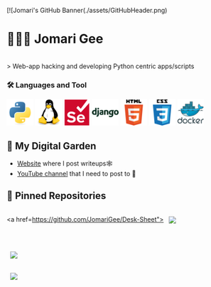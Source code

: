 [![Jomari's GitHub Banner(./assets/GitHubHeader.png)
# 👨🏿‍💻 Jomari Gee
<br>
> Web-app hacking and developing Python centric apps/scripts


### 🛠️ Languages and Tool
<img src="https://github.com/devicons/devicon/blob/master/icons/python/python-original.svg" height="60" width="60"> <img src="https://github.com/devicons/devicon/blob/master/icons/linux/linux-original.svg" height="60" width="60"> <img src="https://github.com/devicons/devicon/blob/master/icons/selenium/selenium-original.svg" height="60" width="60"> <img src="https://github.com/devicons/devicon/blob/master/icons/django/django-plain-wordmark.svg" height="60" width="60"> <img src="https://github.com/devicons/devicon/blob/master/icons/html5/html5-original-wordmark.svg" height="60" width="60"> <img src="https://github.com/devicons/devicon/blob/master/icons/css3/css3-original-wordmark.svg" height="60" width="60"> <img src="https://github.com/devicons/devicon/blob/master/icons/docker/docker-original-wordmark.svg" height="60" width="60">


## 🥦 My Digital Garden 

- <a href="https://jomarigee.github.io/">Website</a> where I post writeups🕸️
- <a href="https://www.youtube.com/c/JomariGee/videos">YouTube channel</a> that I need to post to 🎥
## 📌 Pinned Repositories


<a href=https://github.com/JomariGee/Desk-Sheet">
  <img align="center" style="margin:1rem 0.5rem" src="https://github.com/JomariGee/Desk-Sheet:&title_color=ffffff&text_color=c9cacc&icon_color=4AB197&bg_color=1A2B34" />
</a>

<br>

<a href="https://github.com/JomariGee/Recon">
  <img align="center" style="margin:1rem 0.5rem" src="https://github.com/JomariGee/Recon:&title_color=ffffff&text_color=c9cacc&icon_color=4AB197&bg_color=1A2B34" />
</a>

<br>

<a href="https://github.com/JomariGee/jomarigee.github.io">
  <img align="center" style="margin:1rem 0.5rem" src="https://github.com/JomariGee/jomarigee.github.io:&title_color=ffffff&text_color=c9cacc&icon_color=4AB197&bg_color=1A2B34" />
</a>
